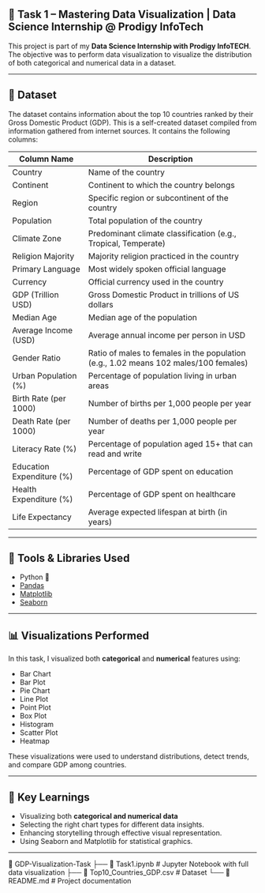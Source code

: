 ## 📌 Task 1 – Mastering Data Visualization | Data Science Internship @ Prodigy InfoTech

This project is part of my **Data Science Internship with Prodigy InfoTECH**.  
The objective was to perform data visualization to visualize the distribution of both categorical and numerical data in a dataset.

---

## 📁 Dataset

The dataset contains information about the top 10 countries ranked by their Gross Domestic Product (GDP). 
This is a self-created dataset compiled from information gathered from internet sources. It contains the following columns:

| Column Name                 | Description                                                                          |
| --------------------------- | ------------------------------------------------------------------------------------ |
| Country                     | Name of the country                                                                  |
| Continent                   | Continent to which the country belongs                                               |
| Region                      | Specific region or subcontinent of the country                                       |
| Population                  | Total population of the country                                                      |
| Climate Zone                | Predominant climate classification (e.g., Tropical, Temperate)                       |
| Religion Majority           | Majority religion practiced in the country                                           |
| Primary Language            | Most widely spoken official language                                                 |
| Currency                    | Official currency used in the country                                                |
| GDP (Trillion USD)          | Gross Domestic Product in trillions of US dollars                                    |
| Median Age                  | Median age of the population                                                         |
| Average Income (USD)        | Average annual income per person in USD                                              |
| Gender Ratio                | Ratio of males to females in the population (e.g., 1.02 means 102 males/100 females) |
| Urban Population (%)        | Percentage of population living in urban areas                                       |
| Birth Rate (per 1000)       | Number of births per 1,000 people per year                                           |
| Death Rate (per 1000)       | Number of deaths per 1,000 people per year                                           |
| Literacy Rate (%)           | Percentage of population aged 15+ that can read and write                            |
| Education Expenditure (%)   | Percentage of GDP spent on education                                                 |
| Health Expenditure (%)      | Percentage of GDP spent on healthcare                                                |
| Life Expectancy             | Average expected lifespan at birth (in years)                                        |

---

## 🔧 Tools & Libraries Used

- Python 🐍
- [Pandas](https://pandas.pydata.org/)
- [Matplotlib](https://matplotlib.org/)
- [Seaborn](https://seaborn.pydata.org/)

---

## 📊 Visualizations Performed

In this task, I visualized both **categorical** and **numerical** features using:

- Bar Chart
- Bar Plot
- Pie Chart
- Line Plot
- Point Plot
- Box Plot
- Histogram
- Scatter Plot
- Heatmap

These visualizations were used to understand distributions, detect trends, and compare GDP among countries.

---

## 🧠 Key Learnings

- Visualizing both **categorical and numerical data**
- Selecting the right chart types for different data insights.
- Enhancing storytelling through effective visual representation.
- Using Seaborn and Matplotlib for statistical graphics.

---

📁 GDP-Visualization-Task
├── 📄 Task1.ipynb                # Jupyter Notebook with full data visualization
├── 📄 Top10_Countries_GDP.csv    # Dataset
└── 📄 README.md                  # Project documentation


